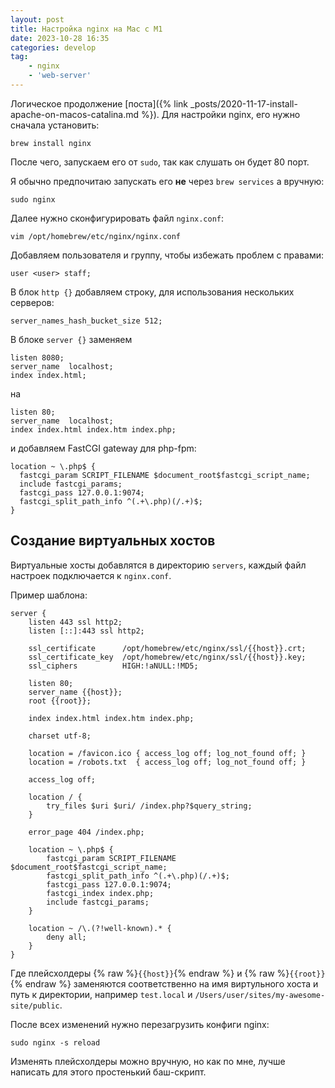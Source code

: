 ```yaml
---
layout: post
title: Настройка nginx на Mac с M1
date: 2023-10-28 16:35
categories: develop
tag:
    - nginx
    - 'web-server'
---
```


Логическое продолжение [поста]({% link _posts/2020-11-17-install-apache-on-macos-catalina.md %}). Для настройки nginx, его нужно сначала установить:

```shell
brew install nginx
```
После чего, запускаем его от `sudo`, так как слушать он будет 80 порт.
<!--more-->

Я обычно предпочитаю запускать его **не** через `brew services` а вручную:

```
sudo nginx
```

Далее нужно сконфигурировать файл `nginx.conf`:

```shell
vim /opt/homebrew/etc/nginx/nginx.conf
```

Добавляем пользователя и группу, чтобы избежать проблем с правами:

```
user <user> staff;
```

В блок `http {}` добавляем строку, для использования нескольких серверов:

```
server_names_hash_bucket_size 512;
```

В блоке `server {}` заменяем

```
listen 8080;
server_name  localhost;
index index.html;
```

на

```
listen 80;
server_name  localhost;
index index.html index.htm index.php;
```

и добавляем FastCGI gateway для php-fpm:

```
location ~ \.php$ {
  fastcgi_param SCRIPT_FILENAME $document_root$fastcgi_script_name;
  include fastcgi_params;
  fastcgi_pass 127.0.0.1:9074;
  fastcgi_split_path_info ^(.+\.php)(/.+)$;
}
```

## Создание виртуальных хостов

Виртуальные хосты добавлятся в директорию `servers`, каждый файл настроек подключается к `nginx.conf`.

Пример шаблона:

```
server {
    listen 443 ssl http2;
    listen [::]:443 ssl http2;

    ssl_certificate      /opt/homebrew/etc/nginx/ssl/{{host}}.crt;
    ssl_certificate_key  /opt/homebrew/etc/nginx/ssl/{{host}}.key;
    ssl_ciphers          HIGH:!aNULL:!MD5;

    listen 80;
    server_name {{host}};
    root {{root}};

    index index.html index.htm index.php;

    charset utf-8;

    location = /favicon.ico { access_log off; log_not_found off; }
    location = /robots.txt  { access_log off; log_not_found off; }

    access_log off;

    location / {
        try_files $uri $uri/ /index.php?$query_string;
    }

    error_page 404 /index.php;

    location ~ \.php$ {
        fastcgi_param SCRIPT_FILENAME $document_root$fastcgi_script_name;
        fastcgi_split_path_info ^(.+\.php)(/.+)$;
        fastcgi_pass 127.0.0.1:9074;
        fastcgi_index index.php;
        include fastcgi_params;
    }

    location ~ /\.(?!well-known).* {
        deny all;
    }
}
```

Где плейсхолдеры {% raw %}`{{host}}`{% endraw %} и {% raw %}`{{root}}`{% endraw %} заменяются соответственно на имя виртульного хоста и путь к директории, например `test.local` и `/Users/user/sites/my-awesome-site/public`.

После всех изменений нужно перезагрузить конфиги nginx:

```
sudo nginx -s reload
```

Изменять плейсхолдеры можно вручную, но как по мне, лучше написать для этого простенький баш-скрипт.
